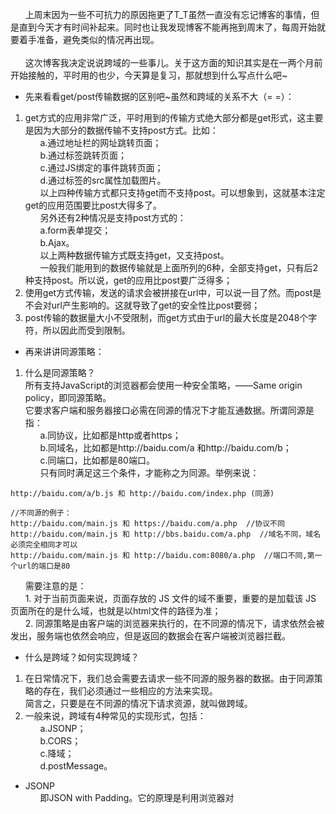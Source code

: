 &nbsp;&nbsp;&nbsp;&nbsp;&nbsp;&nbsp;上周末因为一些不可抗力的原因拖更了T_T虽然一直没有忘记博客的事情，但是直到今天才有时间补起来。同时也让我发现博客不能再拖到周末了，每周开始就要着手准备，避免类似的情况再出现。<br/><br/>&nbsp;&nbsp;&nbsp;&nbsp;&nbsp;&nbsp;这次博客我决定说说跨域的一些事儿。关于这方面的知识其实是在一两个月前开始接触的，平时用的也少，今天算是复习，那就想到什么写点什么吧~
* 先来看看get/post传输数据的区别吧~虽然和跨域的关系不大（= =）：
1. get方式的应用非常广泛，平时用到的传输方式绝大部分都是get形式，这主要是因为大部分的数据传输不支持post方式。比如：<br/>&nbsp;&nbsp;&nbsp;&nbsp;&nbsp;&nbsp;a.通过地址栏的网址跳转页面；<br/>&nbsp;&nbsp;&nbsp;&nbsp;&nbsp;&nbsp;b.通过<a>标签跳转页面；<br/>&nbsp;&nbsp;&nbsp;&nbsp;&nbsp;&nbsp;c.通过JS绑定的事件跳转页面；<br/>&nbsp;&nbsp;&nbsp;&nbsp;&nbsp;&nbsp;d.通过<img>标签的src属性加载图片。<br/>&nbsp;&nbsp;&nbsp;&nbsp;&nbsp;&nbsp;以上四种传输方式都只支持get而不支持post。可以想象到，这就基本注定get的应用范围要比post大得多了。<br/>&nbsp;&nbsp;&nbsp;&nbsp;&nbsp;&nbsp;另外还有2种情况是支持post方式的：<br/>&nbsp;&nbsp;&nbsp;&nbsp;&nbsp;&nbsp;a.form表单提交；<br/>&nbsp;&nbsp;&nbsp;&nbsp;&nbsp;&nbsp;b.Ajax。<br/>&nbsp;&nbsp;&nbsp;&nbsp;&nbsp;&nbsp;以上两种数据传输方式既支持get，又支持post。<br/>&nbsp;&nbsp;&nbsp;&nbsp;&nbsp;&nbsp;一般我们能用到的数据传输就是上面所列的6种，全部支持get，只有后2种支持post。所以说，get的应用比post要广泛得多；
2. 使用get方式传输，发送的请求会被拼接在url中，可以说一目了然。而post是不会对url产生影响的。这就导致了get的安全性比post要弱；
3. post传输的数据量大小不受限制，而get方式由于url的最大长度是2048个字符，所以因此而受到限制。
* 再来讲讲同源策略：
1. 什么是同源策略？<br/>所有支持JavaScript的浏览器都会使用一种安全策略，——Same origin policy，即同源策略。<br/>它要求客户端和服务器接口必需在同源的情况下才能互通数据。所谓同源是指：<br/>&nbsp;&nbsp;&nbsp;&nbsp;&nbsp;&nbsp;a.同协议，比如都是http或者https；<br/>&nbsp;&nbsp;&nbsp;&nbsp;&nbsp;&nbsp;b.同域名，比如都是http://baidu.com/a 和http://baidu.com/b；<br/>&nbsp;&nbsp;&nbsp;&nbsp;&nbsp;&nbsp;c.同端口，比如都是80端口。<br/>&nbsp;&nbsp;&nbsp;&nbsp;&nbsp;&nbsp;只有同时满足这三个条件，才能称之为同源。举例来说：
```
http://baidu.com/a/b.js 和 http://baidu.com/index.php (同源)

//不同源的例子：
http://baidu.com/main.js 和 https://baidu.com/a.php  //协议不同
http://baidu.com/main.js 和 http://bbs.baidu.com/a.php  //域名不同，域名必须完全相同才可以
http://baidu.com/main.js 和 http://baidu.com:8080/a.php  //端口不同,第一个url的端口是80
```
&nbsp;&nbsp;&nbsp;&nbsp;&nbsp;&nbsp;需要注意的是：<br/>&nbsp;&nbsp;&nbsp;&nbsp;&nbsp;&nbsp;1. 对于当前页面来说，页面存放的 JS 文件的域不重要，重要的是加载该 JS 页面所在的是什么域，也就是以html文件的路径为准；<br/>&nbsp;&nbsp;&nbsp;&nbsp;&nbsp;&nbsp;2. 同源策略是由客户端的浏览器来执行的，在不同源的情况下，请求依然会被发出，服务端也依然会响应，但是返回的数据会在客户端被浏览器拦截。
* 什么是跨域？如何实现跨域？
1. 在日常情况下，我们总会需要去请求一些不同源的服务器的数据。由于同源策略的存在，我们必须通过一些相应的方法来实现。<br/>简言之，只要是在不同源的情况下请求资源，就叫做跨域。
2. 一般来说，跨域有4种常见的实现形式，包括：<br/>&nbsp;&nbsp;&nbsp;&nbsp;&nbsp;&nbsp;a.JSONP；<br/>&nbsp;&nbsp;&nbsp;&nbsp;&nbsp;&nbsp;b.CORS；<br/>&nbsp;&nbsp;&nbsp;&nbsp;&nbsp;&nbsp;c.降域；<br/>&nbsp;&nbsp;&nbsp;&nbsp;&nbsp;&nbsp;d.postMessage。
* JSONP<br/>&nbsp;&nbsp;&nbsp;&nbsp;&nbsp;&nbsp;即JSON with Padding。它的原理是利用浏览器对<script>标签的src属性没有同源限制这一特性，通过动态插入一个<script>标签，对服务端发出相应的请求。同时服务器端也不再返还JSON格式的数据，而是返回一段调用。<br/>&nbsp;&nbsp;&nbsp;&nbsp;&nbsp;&nbsp;JSONP由两部分组成：回调函数和数据。回调函数是当响应到来时应该在页面中调用的函数，而数据就是传入回调函数中的JSON数据。<br/>&nbsp;&nbsp;&nbsp;&nbsp;&nbsp;&nbsp;实际项目中JSONP通常用来获取JSON格式的数据，这时前后端通常约定一个参数callback，这个参数的值，就是处理返回数据的函数名称。<br/>&nbsp;&nbsp;&nbsp;&nbsp;&nbsp;&nbsp;代码实例如下：
```
//服务端
<?php
    header('Content-type: application/json');  //获取回调函数名
    $jsoncallback = htmlspecialchars($_REQUEST ['jsoncallback']);  //json数据
    $json_data = '["customername1","customername2"]';  //输出jsonp格式的数据
    echo $jsoncallback . "(" . $json_data . ")";
?>
```
```
//客户端
<script type="text/javascript">
    function callbackFunction(result, methodName) {  //回调函数
        var html = '<ul>'
        for (var i = 0; i < result.length; i++) {
            html += '<li>' + result[i] + '</li>'
        }
        html += '</ul>'
        document.getElementById('divCustomers').innerHTML = html
    }
</script>
<script type="text/javascript" src="http://www.runoob.com/try/ajax/jsonp.php?jsoncallback=callbackFunction"></script>  //客户想访问的地址
```
&nbsp;&nbsp;&nbsp;&nbsp;&nbsp;&nbsp;JSONP的优点：<br/>&nbsp;&nbsp;&nbsp;&nbsp;&nbsp;&nbsp;1.兼容性较好，在一些老版本的浏览器中也可以运行，不需要XMLHttpRequest或ActiveX的支持；<br/>&nbsp;&nbsp;&nbsp;&nbsp;&nbsp;&nbsp;2.将回调方法的权限给了调用方，服务端只提供纯服务的数据，至于提供服务以后的页面渲染和后续view操作都由调用者自己定义。<br/><br/>&nbsp;&nbsp;&nbsp;&nbsp;&nbsp;&nbsp;JSONP的缺点：<br/>&nbsp;&nbsp;&nbsp;&nbsp;&nbsp;&nbsp;1.它只支持get请求而不支持post等其它类型的请求；<br/>&nbsp;&nbsp;&nbsp;&nbsp;&nbsp;&nbsp;2.它只支持跨域HTTP请求，而不能解决不同域的两个页面之间如何进行JavaScript调用的问题；<br/>&nbsp;&nbsp;&nbsp;&nbsp;&nbsp;&nbsp;3.在调用失败时，不会返回各种HTTP状态码，大多数框架的实现都是结合超时时间来判定的；<br/>&nbsp;&nbsp;&nbsp;&nbsp;&nbsp;&nbsp;4.安全性较低，不易得到保障。
* CORS<br/>&nbsp;&nbsp;&nbsp;&nbsp;&nbsp;&nbsp;它的全称是跨域资源共享(Cross-Origin Resource Sharing)。实现方法很简单，当我们使用XMLHttpRequest发送请求时，浏览器如果发现该请求不符合同源策略，会自动给该请求加一个请求头：Origin。后台在经过一系列处理后，如果确定接受该请求，则会在返回结果中加入一个响应头：Access-Control-Allow-Origin。<br/>&nbsp;&nbsp;&nbsp;&nbsp;&nbsp;&nbsp;浏览器会自动判断该响应头中是否包含Origin的值，如果包含，则浏览器会处理响应，我们就可以拿到响应数据；如果不包含，浏览器会直接驳回，这时我们就无法拿到响应数据了。<br/>&nbsp;&nbsp;&nbsp;&nbsp;&nbsp;&nbsp;代码实例如下：
```
//服务端
app.get('/getNews', function(req, res){
  var news = [
    "第11日前瞻：中国冲击4金 博尔特再战200米羽球",
    "正直播柴飚/洪炜出战 男双力争会师决赛",
    "女排将死磕巴西！郎平安排男陪练模仿对方核心",
    "没有中国选手和巨星的110米栏 我们还看吗？",
    "中英上演奥运金牌大战",
    "博彩赔率挺中国夺回第二纽约时报：中国因对手服禁药而丢失的奖牌最多",
    "最“出柜”奥运？同性之爱闪耀里约",
    "下跪拜谢与洪荒之力一样 都是真情流露"
  ]
  var data = [];
  for(var i=0; i<3; i++){
    var index = parseInt(Math.random()*news.length);
    data.push(news[index]);
    news.splice(index, 1);
  }
  res.header("Access-Control-Allow-Origin", "http://a.baidu.com:8080"); 
  //表示接受"http://a.baidu.com:8080"这个url来获取资源
  //如果写成：res.header("Access-Control-Allow-Origin", "*");则表示接受所有的url来获取资源
  res.send(data);
  //返回数据
})
```
```
//客户端
<script>
  $('.change').addEventListener('click', function(){
    var xhr = new XMLHttpRequest();
    xhr.open('get', 'http://b.baidu.com:8080/getNews', true);
    xhr.send();
    xhr.onreadystatechange = function(){
      if(xhr.readyState === 4 && xhr.status === 200){
        appendHtml( JSON.parse(xhr.responseText) )
      }
    }
    window.xhr = xhr
  })
  function appendHtml(news){
    var html = '';
    for( var i=0; i<news.length; i++){
      html += '<li>' + news[i] + '</li>';
    }
    console.log(html);
    $('.news').innerHTML = html;
  }
  function $(id){
    return document.querySelector(id);
  }
</script>
```
&nbsp;&nbsp;&nbsp;&nbsp;&nbsp;&nbsp;整个CORS的通信过程，都是浏览器自动完成的，不需要用户参与。<br/>&nbsp;&nbsp;&nbsp;&nbsp;&nbsp;&nbsp;对于开发者来说，CORS通信与同源的Ajax通信没有差别，代码完全一样。浏览器一旦发现Ajax请求跨域，就会自动添加一些附加的头信息，有时还会多出一次附加的请求，但用户不会有感觉。<br/>&nbsp;&nbsp;&nbsp;&nbsp;&nbsp;&nbsp;因此，实现CORS通信的关键是服务器。只要服务器实现了CORS接口，就可以跨域通信。<br/>&nbsp;&nbsp;&nbsp;&nbsp;&nbsp;&nbsp;另外，市场上绝大多数浏览器及IE10版本以上都支持CORS。
* 降域<br/>&nbsp;&nbsp;&nbsp;&nbsp;&nbsp;&nbsp;降域也叫跨子域。当两个url的主域名不同，但子域名相同的情况下，我们可以通过<iframe>标签将目标url先嵌入html中，再设置页面的document.domain值为两个url共同的子域名，即可实现降域。<br/>&nbsp;&nbsp;&nbsp;&nbsp;&nbsp;&nbsp;代码实例如下：
```
//URL: http://a.baidu.com:8080/a.html
<iframe src="http://b.baidu.com:8080/b.html" frameborder="0" ></iframe>  //通过<iframe>标签将目标url嵌入
<script>
  document.querySelector('.main input').addEventListener('input', function(){
    console.log(this.value);
    window.frames[0].document.querySelector('input').value = this.value;
  })
  document.domain = "baidu.com";  //通过设置共同的子域名来实现降域
</script>
```
```
//URL: http://b.baidu.com:8080/b.html
<script>
  document.querySelector('#input').addEventListener('input', function(){
    window.parent.document.querySelector('input').value = this.value;
  })
  document.domain = 'baidu.com';  //通过设置共同的子域名来实现降域
</script>
```
&nbsp;&nbsp;&nbsp;&nbsp;&nbsp;&nbsp;降域最重要的前提条件是两个url的子域名必须相同。
* PostMessage<br/>&nbsp;&nbsp;&nbsp;&nbsp;&nbsp;&nbsp;PostMessage是一个用于安全地使用跨源通信的方法。它允许来自不同源的脚本采用异步的方式进行有限的通信，可以实现跨文本档、多窗口、跨域消息传递，相当于提供了一个受控的机制来安全地绕过浏览器的同源限制。<br/>&nbsp;&nbsp;&nbsp;&nbsp;&nbsp;&nbsp;PostMessage(data,origin)方法接受两个参数：<br/>&nbsp;&nbsp;&nbsp;&nbsp;&nbsp;&nbsp;1.data：要传递的数据。html5规范中提到该参数可以是JavaScript的任意基本类型或可复制的对象，然而并不是所有浏览器都做到了这一点，部分浏览器仍然只能处理字符串参数；<br/>&nbsp;&nbsp;&nbsp;&nbsp;&nbsp;&nbsp;2.origin：字符串参数。用于指明目标窗口的源，即协议+主机+端口号[+URL]，URL会被忽略，所以可以不写。这个参数主要是出于安全考虑，postMessage方法只会将message传递给指定窗口。我们也可以将其设置为"*"，这样就可以传递给任意窗口；如果要指定和当前窗口同源的话，则设置为"/"即可。<br/>&nbsp;&nbsp;&nbsp;&nbsp;&nbsp;&nbsp;代码实例如下：
```
//URL: http://a.baidu.com:8080/a.html
<iframe src="http://localhost:8080/b.html" frameborder="0" ></iframe>
<script>
  $('.main input').addEventListener('input', function(){  //监听input中的内容
    console.log(this.value);
    window.frames[0].postMessage(this.value,'*');  //发送相应的信息到目标url
  });
  window.addEventListener('message',function(e){  //监听接收到的数据信息
    $('.main input').value = e.data;  //将接收到的信息显示出来
    console.log(e.data);
  });
  function $(id){
    return document.querySelector(id);
  };
</script>
```
```
//URL: http://b.baidu.com:8080/b.html
<script>
  $('#input').addEventListener('input', function(){  //监听input中的内容
    window.parent.postMessage(this.value, '*');  //发送相应的信息到目标url
  });
  window.addEventListener('message',function(e){  //监听接收到的数据信息
    $('#input').value = e.data;  //将接收到的信息显示出来
    console.log(e.data);
  });
  function $(id){
    return document.querySelector(id);
  };
</script>